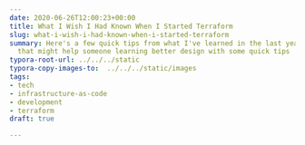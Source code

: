 ```yaml
---
date: 2020-06-26T12:00:23+00:00
title: What I Wish I Had Known When I Started Terraform
slug: what-i-wish-i-had-known-when-i-started-terraform
summary: Here's a few quick tips from what I've learned in the last year with Terraform
  that might help someone learning better design with some quick tips
typora-root-url: ../../../static
typora-copy-images-to:  ../../../static/images
tags:
- tech
- infrastructure-as-code
- development
- terraform
draft: true

---
```

